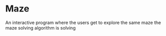 # Maze
An interactive program where the users get to explore the same maze the maze solving algorithm is solving
